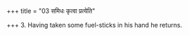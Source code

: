 +++
title = "03 समिधः कृत्वा प्रत्येति"

+++
3. Having taken some fuel-sticks in his hand he returns. 
